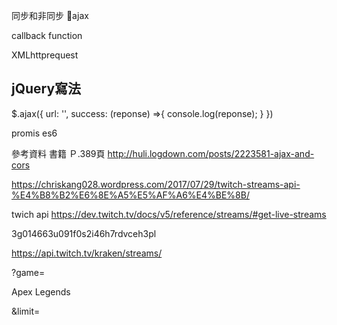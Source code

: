同步和非同步
ajax

callback function

XMLhttprequest

## jQuery寫法
$.ajax({
    url: '',
    success: (reponse) =>{
        console.log(reponse);
    }
})

promis es6

參考資料
書籍  Ｐ.389頁
http://huli.logdown.com/posts/2223581-ajax-and-cors

https://chriskang028.wordpress.com/2017/07/29/twitch-streams-api-%E4%B8%B2%E6%8E%A5%E5%AF%A6%E4%BE%8B/


twich api
https://dev.twitch.tv/docs/v5/reference/streams/#get-live-streams

3g014663u091f0s2i46h7rdvceh3pl

https://api.twitch.tv/kraken/streams/

?game=

Apex Legends

&limit=